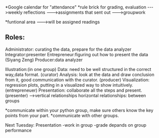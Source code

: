 
*Google calendar for "attendance"
*rule brick for grading, evaluation
--->weekly reflections
--->assignments that sent out
--->groupwork

*funtional area
--->will be assigned readings


Roles:
-----------------------------------------------------------------------
Administrator: curating the data, prepare for the data analyzer
Integrator:presenter
Entrepreneur:figuring out how to present the data (Siyang Zeng)
Producer:data analyzer

Illustration:(in one group)
Data: need to be well structured in the correct way,data format. (curator)
Analysis: look at the data and draw conclusion from it, good communication with the curator. (producer)
Visualization: regression plots, putting in a visualized way to show intuitively. (entrepreneuer)
Presentation: collaborate all the steps and present. (presenter)
\-->vertical relationships
horizontal relationships: between groups

*communicate within your python group, make sure others know the key points from your part.
*communicate with other groups. 

Next Tuesday: Presentation
-work in group
-grade depands on group performance
